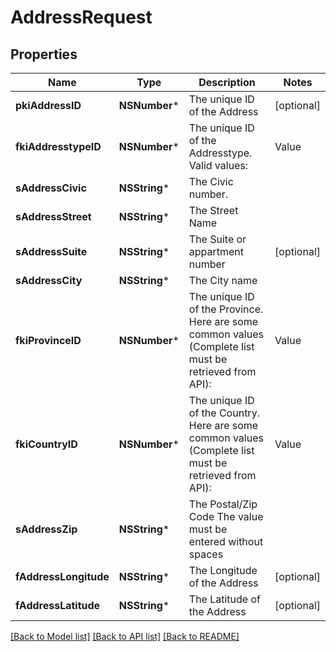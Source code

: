 # AddressRequest

## Properties
Name | Type | Description | Notes
------------ | ------------- | ------------- | -------------
**pkiAddressID** | **NSNumber*** | The unique ID of the Address | [optional] 
**fkiAddresstypeID** | **NSNumber*** | The unique ID of the Addresstype.  Valid values:  |Value|Description| |-|-| |1|Office| |2|Home| |3|Real Estate Invoice| |4|Invoicing| |5|Shipping| | 
**sAddressCivic** | **NSString*** | The Civic number. | 
**sAddressStreet** | **NSString*** | The Street Name | 
**sAddressSuite** | **NSString*** | The Suite or appartment number | [optional] 
**sAddressCity** | **NSString*** | The City name | 
**fkiProvinceID** | **NSNumber*** | The unique ID of the Province.  Here are some common values (Complete list must be retrieved from API):  |Value|Description| |-|-| |1|(Canada) Alberta |2|(Canada) British Columbia| |3|(Canada) Manitoba| |3|(Canada) Manitoba| |4|(Canada) New Brunswick| |5|(Canada) Newfoundland| |6|(Canada) Northwest Territories| |7|(Canada) Nova Scotia| |8|(Canada) Nunavut| |9|(Canada) Ontario| |10|(Canada) Prince Edward Island| |11|(Canada) Quebec| |12|(Canada) Saskatchewan| |13|(Canada) Yukon| |14|(United-States) Alabama| |15|(United-States) Alaska| |16|(United-States) Arizona| |17|(United-States) Arkansas| |18|(United-States) California| |19|(United-States) Colorado| |20|(United-States) Connecticut| |21|(United-States) Delaware| |22|(United-States) District of Columbia| |23|(United-States) Florida| |24|(United-States) Georgia| |25|(United-States) Hawaii| |26|(United-States) Idaho| |27|(United-States) Illinois| |28|(United-States) Indiana| |29|(United-States) Iowa| |30|(United-States) Kansas| |31|(United-States) Kentucky| |32|(United-States) Louisiane| |33|(United-States) Maine| |34|(United-States) Maryland| |35|(United-States) Massachusetts| |36|(United-States) Michigan| |37|(United-States) Minnesota| |38|(United-States) Mississippi| |39|(United-States) Missouri| |40|(United-States) Montana| |41|(United-States) Nebraska| |42|(United-States) Nevada| |43|(United-States) New Hampshire| |44|(United-States) New Jersey| |45|(United-States) New Mexico| |46|(United-States) New York| |47|(United-States) North Carolina| |48|(United-States) North Dakota| |49|(United-States) Ohio| |50|(United-States) Oklahoma| |51|(United-States) Oregon| |52|(United-States) Pennsylvania| |53|(United-States) Rhode Island| |54|(United-States) South Carolina| |55|(United-States) South Dakota| |56|(United-States) Tennessee| |57|(United-States) Texas| |58|(United-States) Utah| |60|(United-States) Vermont| |59|(United-States) Virginia| |61|(United-States) Washington| |62|(United-States) West Virginia| |63|(United-States) Wisconsin| |64|(United-States) Wyoming| | 
**fkiCountryID** | **NSNumber*** | The unique ID of the Country.  Here are some common values (Complete list must be retrieved from API):  |Value|Description| |-|-| |1|Canada| |2|United-States| | 
**sAddressZip** | **NSString*** | The Postal/Zip Code  The value must be entered without spaces | 
**fAddressLongitude** | **NSString*** | The Longitude of the Address | [optional] 
**fAddressLatitude** | **NSString*** | The Latitude of the Address | [optional] 

[[Back to Model list]](../README.md#documentation-for-models) [[Back to API list]](../README.md#documentation-for-api-endpoints) [[Back to README]](../README.md)


